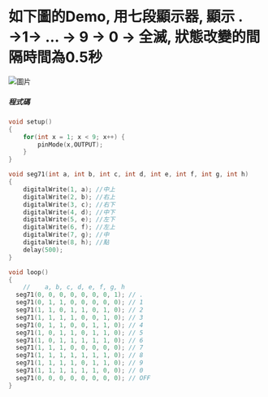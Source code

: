 <H1>如下圖的Demo, 用七段顯示器, 顯示 . →1→ ... → 9 → 0 → 全滅, 狀態改變的間隔時間為0.5秒</H1>

![圖片](https://user-images.githubusercontent.com/16370565/137608063-2e5d232f-9073-40dc-892f-98591c42e8f7.png)


<H5>程式碼</H5>

````C
void setup()
{
	for(int x = 1; x < 9; x++) {
		pinMode(x,OUTPUT);
	}
}

void seg71(int a, int b, int c, int d, int e, int f, int g, int h)
{
	digitalWrite(1, a); //中上
	digitalWrite(2, b); //右上
	digitalWrite(3, c); //右下
	digitalWrite(4, d); //中下
	digitalWrite(5, e); //左下
	digitalWrite(6, f); //左上
	digitalWrite(7, g); //中
	digitalWrite(8, h); //點
	delay(500);
}

void loop()
{
	//    a, b, c, d, e, f, g, h
  seg71(0, 0, 0, 0, 0, 0, 0, 1); // .
  seg71(0, 1, 1, 0, 0, 0, 0, 0); // 1
  seg71(1, 1, 0, 1, 1, 0, 1, 0); // 2
  seg71(1, 1, 1, 1, 0, 0, 1, 0); // 3
  seg71(0, 1, 1, 0, 0, 1, 1, 0); // 4
  seg71(1, 0, 1, 1, 0, 1, 1, 0); // 5
  seg71(1, 0, 1, 1, 1, 1, 1, 0); // 6
  seg71(1, 1, 1, 0, 0, 0, 0, 0); // 7
  seg71(1, 1, 1, 1, 1, 1, 1, 0); // 8
  seg71(1, 1, 1, 1, 0, 1, 1, 0); // 9
  seg71(1, 1, 1, 1, 1, 1, 0, 0); // 0
  seg71(0, 0, 0, 0, 0, 0, 0, 0); // OFF
}

````
